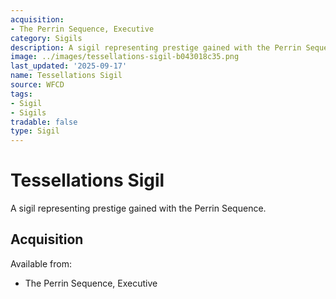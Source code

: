 ```yaml
---
acquisition:
- The Perrin Sequence, Executive
category: Sigils
description: A sigil representing prestige gained with the Perrin Sequence.
image: ../images/tessellations-sigil-b043018c35.png
last_updated: '2025-09-17'
name: Tessellations Sigil
source: WFCD
tags:
- Sigil
- Sigils
tradable: false
type: Sigil
---
```


# Tessellations Sigil

A sigil representing prestige gained with the Perrin Sequence.

## Acquisition

Available from:
- The Perrin Sequence, Executive


